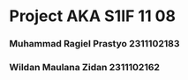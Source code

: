 # Project AKA S1IF 11 08
### Muhammad Ragiel Prastyo 2311102183
### Wildan Maulana Zidan 2311102162
